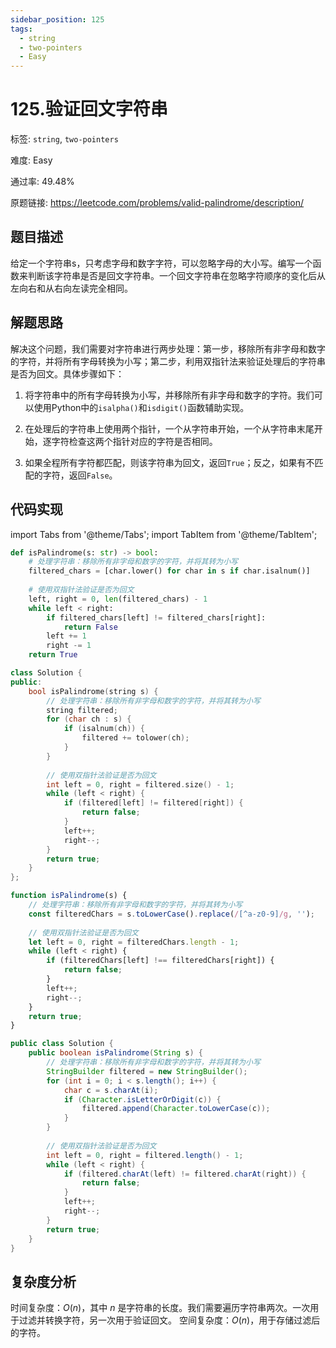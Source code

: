 ```yaml
---
sidebar_position: 125
tags:
  - string
  - two-pointers
  - Easy
---
```


# 125.验证回文字符串

标签: `string`, `two-pointers`

难度: Easy

通过率: 49.48%

原题链接: https://leetcode.com/problems/valid-palindrome/description/

## 题目描述
给定一个字符串s，只考虑字母和数字字符，可以忽略字母的大小写。编写一个函数来判断该字符串是否是回文字符串。一个回文字符串在忽略字符顺序的变化后从左向右和从右向左读完全相同。

## 解题思路
解决这个问题，我们需要对字符串进行两步处理：第一步，移除所有非字母和数字的字符，并将所有字母转换为小写；第二步，利用双指针法来验证处理后的字符串是否为回文。具体步骤如下：

1. 将字符串中的所有字母转换为小写，并移除所有非字母和数字的字符。我们可以使用Python中的`isalpha()`和`isdigit()`函数辅助实现。

2. 在处理后的字符串上使用两个指针，一个从字符串开始，一个从字符串末尾开始，逐字符检查这两个指针对应的字符是否相同。

3. 如果全程所有字符都匹配，则该字符串为回文，返回`True`；反之，如果有不匹配的字符，返回`False`。

## 代码实现
import Tabs from '@theme/Tabs';
import TabItem from '@theme/TabItem';

<Tabs>
<TabItem value="python" label="Python">

```python
def isPalindrome(s: str) -> bool:
    # 处理字符串：移除所有非字母和数字的字符，并将其转为小写
    filtered_chars = [char.lower() for char in s if char.isalnum()]
    
    # 使用双指针法验证是否为回文
    left, right = 0, len(filtered_chars) - 1
    while left < right:
        if filtered_chars[left] != filtered_chars[right]:
            return False
        left += 1
        right -= 1
    return True
```

</TabItem>
<TabItem value="cpp" label="C++">

```cpp
class Solution {
public:
    bool isPalindrome(string s) {
        // 处理字符串：移除所有非字母和数字的字符，并将其转为小写
        string filtered;
        for (char ch : s) {
            if (isalnum(ch)) {
                filtered += tolower(ch);
            }
        }
        
        // 使用双指针法验证是否为回文
        int left = 0, right = filtered.size() - 1;
        while (left < right) {
            if (filtered[left] != filtered[right]) {
                return false;
            }
            left++;
            right--;
        }
        return true;
    }
};
```

</TabItem>
<TabItem value="javascript" label="JavaScript">

```javascript
function isPalindrome(s) {
    // 处理字符串：移除所有非字母和数字的字符，并将其转为小写
    const filteredChars = s.toLowerCase().replace(/[^a-z0-9]/g, '');
    
    // 使用双指针法验证是否为回文
    let left = 0, right = filteredChars.length - 1;
    while (left < right) {
        if (filteredChars[left] !== filteredChars[right]) {
            return false;
        }
        left++;
        right--;
    }
    return true;
}
```

</TabItem>
<TabItem value="java" label="Java">

```java
public class Solution {
    public boolean isPalindrome(String s) {
        // 处理字符串：移除所有非字母和数字的字符，并将其转为小写
        StringBuilder filtered = new StringBuilder();
        for (int i = 0; i < s.length(); i++) {
            char c = s.charAt(i);
            if (Character.isLetterOrDigit(c)) {
                filtered.append(Character.toLowerCase(c));
            }
        }
        
        // 使用双指针法验证是否为回文
        int left = 0, right = filtered.length() - 1;
        while (left < right) {
            if (filtered.charAt(left) != filtered.charAt(right)) {
                return false;
            }
            left++;
            right--;
        }
        return true;
    }
}
```

</TabItem>
</Tabs>

## 复杂度分析
时间复杂度：$O(n)$，其中 $n$ 是字符串的长度。我们需要遍历字符串两次。一次用于过滤并转换字符，另一次用于验证回文。
空间复杂度：$O(n)$，用于存储过滤后的字符。

